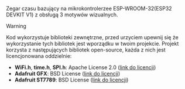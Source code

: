 Zegar czasu bazujący na mikrokontrolerzee ESP-WROOM-32(ESP32 DEVKIT V1) z obsługą 3 motywów wizualnych.



> [!WARNING]
> Kod wykorzystuje biblioteki zewnętrzne, przed urzyciem upewnij się że wykorzystanie tych bibliotek jest wporządku w twoim projekcie.
> Projekt korzysta z następujących bibliotek open-source, każda z nich jest licencjonowana oddzielnie:
> - **WiFi.h**, **time.h**, **SPI.h**: Apache License 2.0 ([link do licencji](http://www.apache.org/licenses/LICENSE-2.0))
> - **Adafruit GFX**: BSD License ([link do licencji](https://github.com/adafruit/Adafruit-GFX-Library/blob/master/LICENSE.txt))
> - **Adafruit ST7789**: BSD License ([link do licencji](https://github.com/adafruit/Adafruit-ST7789-Library/blob/master/LICENSE.txt))
